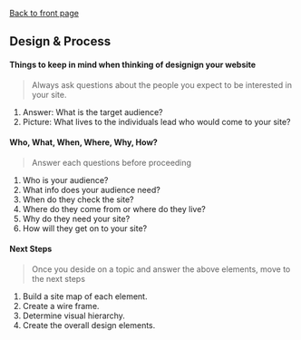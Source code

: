 [Back to front page](https://gnewsome0408.github.io/demo-projects/learning)

## Design & Process

#### Things to keep in mind when thinking of designign your website
>Always ask questions about the people you expect to be interested in your site.
1. Answer: What is the target audience?
2. Picture: What lives to the individuals lead who would come to your site?

#### Who, What, When, Where, Why, How?
>Answer each questions before proceeding
1. Who is your audience?
2. What info does your audience need?
3. When do they check the site?
4. Where do they come from or where do they live?
5. Why do they need your site?
6. How will they get on to your site?

#### Next Steps
>Once you deside on a topic and answer the above elements, move to the next steps
1. Build a site map of each element.
2. Create a wire frame.
3. Determine visual hierarchy.
4. Create the overall design elements.